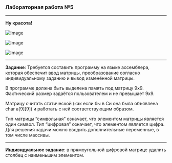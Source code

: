 ### Лабораторная работа №5

---
**Ну красота!**

![image](https://user-images.githubusercontent.com/78147880/160291956-bc86fcf1-b020-405f-9475-111637e19e62.png)

![image](https://user-images.githubusercontent.com/78147880/160291965-0657e96d-364c-450b-a47b-e9d3e6accc3c.png)

![image](https://user-images.githubusercontent.com/78147880/160291993-59e84445-7621-4f83-a923-c8d32d772c7b.png)

---

**Задание**: Требуется составить программу на языке ассемблера, которая обеспечит ввод
матрицы, преобразование согласно индивидуальному заданию и вывод изменённой
матрицы.

В программе должна быть выделена память под матрицу 9х9. Фактический размер
задаётся пользователем и не превышает 9х9.

Матрицу считать статической (как если бы в Си она была объявлена char a[9][9]) и
работать с ней соответствующим образом.

Тип матрицы “символьная” означает, что элементом матрицы является один символ.
Тип “цифровая” означает, что элементом является цифра.
Для решения задачи можно вводить дополнительные переменные, в том числе
массивы.

---

**Индивидуальное задание**: в прямоугольной цифровой матрице удалить столбец с наименьшим элементом.
